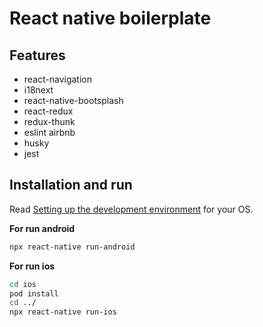 # React native boilerplate

## Features

- react-navigation
- i18next
- react-native-bootsplash
- react-redux
- redux-thunk
- eslint airbnb
- husky
- jest

## Installation and run

Read [Setting up the development environment](https://nodejs.org/) for your OS.

**For run android**

```sh
npx react-native run-android
```

**For run ios**

```sh
cd ios
pod install
cd ../
npx react-native run-ios
```
